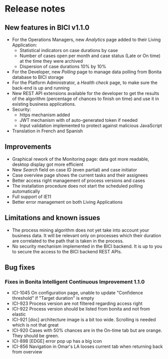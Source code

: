 # Release notes

## New features in BICI v1.1.0 
* For the Operations Managers, new _Analytics_ page added to their Living Application:
    - Statistical indicators on case durations by case
    - Number of cases open per month and case status (Late or On time) at the time they were archived
    - Dispersion of case durations 10% by 10%
* For the Developer, new _Polling_ page to manage data polling from Bonita database to BICI storage
* For the Platform Administrator, a _Health check_ page, to make sure the back-end is up and running
* New REST API extensions available for the developer to get the results of the algorithm (percentage of chances to finish on time) and use it in existing business applications.
* Security:
    - https mechanism added
    - JWT mechanism with of auto-generated token if needed
    - Input validation implemented to protect against malicious JavaScript
* Translation in French and Spanish

## Improvements
* Graphical rework of the Monitoring page: data got more readable, desktop display got more efficient
* New _Search_ field on case ID (even partial) and case initiator
* Case overview page shows the current tasks and their assignees
* Better access right management of process versions and cases
* The installation procedure does not start the scheduled polling automatically
* Full support of IE11
* Better error management on both Living Applications


## Limitations and known issues

* The process mining algorithm does not yet take into account your business data. It will be relevant only on processes which their duration are correlated to the path that is taken in the process.
* No security mechanism implemented in the BICI backend. It is up to you to secure the access to the BICI backend REST APIs.

## Bug fixes

### Fixes in Bonita Intelligent Continuous Improvement 1.1.0
* ICI-1045 On configuration page, unable to update "Confidence threshold" if "Target duration" is empty
* ICI-923  Process version are not filtered regarding access right
* ICI-922  Process version should be listed from bonita and not from elastic
* ICI-921  [doc] architecture image is a bit too wide. Scrolling is needed which is not that great
* ICI-920  Cases with 50% chances are in the On-time tab but are orange. They should be green.
* ICI-898  [EDGE] error pop up has a big icon
* ICI-856  Navigation in Omar's LA looses current tab when returning back from overview
